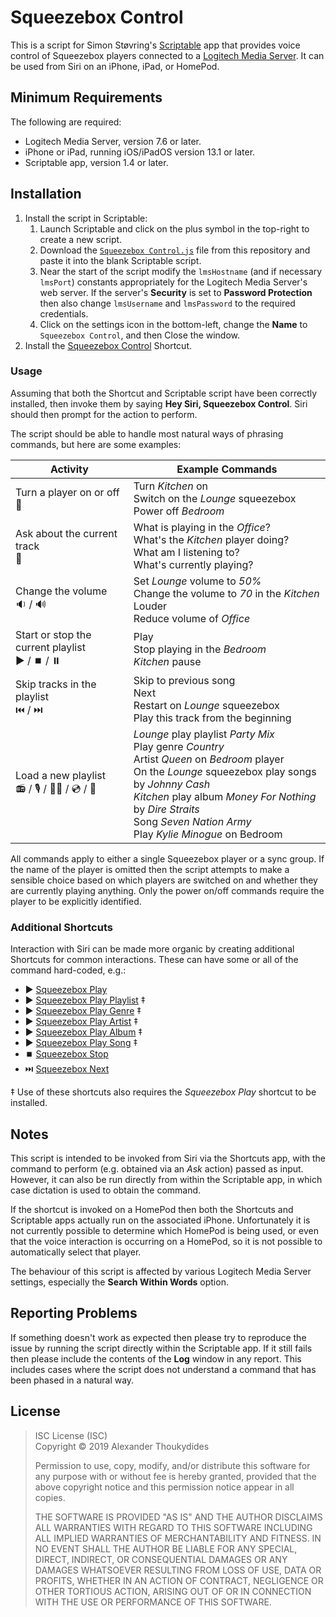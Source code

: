 # Squeezebox Control

This is a script for Simon Støvring's [Scriptable](https://scriptable.app/) app that provides voice control of Squeezebox players connected to a [Logitech Media Server](http://downloads-origin.slimdevices.com/). It can be used from Siri on an iPhone, iPad, or HomePod.

## Minimum Requirements

The following are required:
* Logitech Media Server, version 7.6 or later.
* iPhone or iPad, running iOS/iPadOS version 13.1 or later.
* Scriptable app, version 1.4 or later.

## Installation

1. Install the script in Scriptable:
   1. Launch Scriptable and click on the plus symbol in the top-right to create a new script.
   1. Download the [`Squeezebox Control.js`](https://raw.githubusercontent.com/thoukydides/siri-squeezebox-control/master/Squeezebox%20Control.js) file from this repository and paste it into the blank Scriptable script.
   1. Near the start of the script modify the `lmsHostname` (and if necessary `lmsPort`) constants appropriately for the Logitech Media Server's web server. If the server's **Security** is set to **Password Protection** then also change `lmsUsername` and `lmsPassword` to the required credentials.
   1. Click on the settings icon in the bottom-left, change the **Name** to `Squeezebox Control`, and then Close the window.
1. Install the [Squeezebox Control](https://www.icloud.com/shortcuts/4b66dc7c872747d48228d204e58c8021) Shortcut.

### Usage

Assuming that both the Shortcut and Scriptable script have been correctly installed, then invoke them by saying **Hey Siri, Squeezebox Control**. Siri should then prompt for the action to perform.

The script should be able to handle most natural ways of phrasing commands, but here are some examples:

| Activity | Example Commands |
| --- | --- |
| Turn a player on or off <br> :battery: | Turn *Kitchen* on <br> Switch on the *Lounge* squeezebox <br> Power off *Bedroom* |
| Ask about the current track <br> :speech_balloon: | What is playing in the *Office*? <br> What's the *Kitchen* player doing? <br> What am I listening to? <br> What's currently playing? |
| Change the volume <br> :sound: / :loud_sound: | Set *Lounge* volume to *50%* <br> Change the volume to *70* in the *Kitchen* <br> Louder <br> Reduce volume of *Office* |
| Start or stop the current playlist <br> :arrow_forward: / :stop_button: / :pause_button: | Play <br> Stop playing in the *Bedroom* <br> *Kitchen* pause |
| Skip tracks in the playlist <br> :previous_track_button: / :next_track_button:  | Skip to previous song <br> Next <br> Restart on *Lounge* squeezebox <br> Play this track from the beginning |
| Load a new playlist <br> :radio: / :studio_microphone: / :woman_singer: / :cd: / :musical_note: | *Lounge* play playlist *Party Mix* <br> Play genre *Country* <br> Artist *Queen* on *Bedroom* player <br> On the *Lounge* squeezebox play songs by *Johnny Cash* <br> *Kitchen* play album *Money For Nothing* by *Dire Straits* <br> Song *Seven Nation Army* <br> Play *Kylie Minogue* on Bedroom |

All commands apply to either a single Squeezebox player or a sync group. If the name of the player is omitted then the script attempts to make a sensible choice based on which players are switched on and whether they are currently playing anything. Only the power on/off commands require the player to be explicitly identified.

### Additional Shortcuts

Interaction with Siri can be made more organic by creating additional Shortcuts for common interactions. These can have some or all of the command hard-coded, e.g.:
* :arrow_forward: [Squeezebox Play](https://www.icloud.com/shortcuts/37e5c92bc6d5473892b774251ed2bc8c)
* :arrow_forward: [Squeezebox Play Playlist](https://www.icloud.com/shortcuts/78415ce7a5414c9e8a3f3647e9fc5aae) ‡
* :arrow_forward: [Squeezebox Play Genre](https://www.icloud.com/shortcuts/329e56610acb4e109be77d0c3fe2c927) ‡
* :arrow_forward: [Squeezebox Play Artist](https://www.icloud.com/shortcuts/9db0a81765104c2ba6f43e3d706a3d74) ‡
* :arrow_forward: [Squeezebox Play Album](https://www.icloud.com/shortcuts/24676022db5d425aab8c6c645f0f508d) ‡
* :arrow_forward: [Squeezebox Play Song](https://www.icloud.com/shortcuts/a17d7f791e95475a92dffb1fd0a411ea) ‡
* :stop_button: [Squeezebox Stop](https://www.icloud.com/shortcuts/4c529ad29eab4d1d90f7fcd4fec66f07)
* :next_track_button: [Squeezebox Next](https://www.icloud.com/shortcuts/763f97dc6c994877b5d56390de5f9e02)

‡ Use of these shortcuts also requires the *Squeezebox Play* shortcut to be installed.

## Notes

This script is intended to be invoked from Siri via the Shortcuts app, with the command to perform (e.g. obtained via an *Ask* action) passed as input. However, it can also be run directly from within the Scriptable app, in which case dictation is used to obtain the command.

If the shortcut is invoked on a HomePod then both the Shortcuts and Scriptable apps actually run on the associated iPhone.  Unfortunately it is not currently possible to determine which HomePod is being used, or even that the voice interaction is occurring on a HomePod, so it is not possible to automatically select that player.

The behaviour of this script is affected by various Logitech Media Server settings, especially the **Search Within Words** option.

## Reporting Problems

If something doesn't work as expected then please try to reproduce the issue by running the script directly within the Scriptable app. If it still fails then please include the contents of the **Log** window in any report. This includes cases where the script does not understand a command that has been phased in a natural way.

## License

> ISC License (ISC)<br>Copyright © 2019 Alexander Thoukydides
>
> Permission to use, copy, modify, and/or distribute this software for any purpose with or without fee is hereby granted, provided that the above copyright notice and this permission notice appear in all copies.
>
> THE SOFTWARE IS PROVIDED "AS IS" AND THE AUTHOR DISCLAIMS ALL WARRANTIES WITH REGARD TO THIS SOFTWARE INCLUDING ALL IMPLIED WARRANTIES OF MERCHANTABILITY AND FITNESS. IN NO EVENT SHALL THE AUTHOR BE LIABLE FOR ANY SPECIAL, DIRECT, INDIRECT, OR CONSEQUENTIAL DAMAGES OR ANY DAMAGES WHATSOEVER RESULTING FROM LOSS OF USE, DATA OR PROFITS, WHETHER IN AN ACTION OF CONTRACT, NEGLIGENCE OR OTHER TORTIOUS ACTION, ARISING OUT OF OR IN CONNECTION WITH THE USE OR PERFORMANCE OF THIS SOFTWARE.
